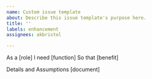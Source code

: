 ```yaml
---
name: Custom issue template
about: Describe this issue template's purpose here.
title: ''
labels: enhancement
assignees: akbristol

---
```


As a [role]
I need [function]
So that [benefit]

Details and Assumptions
[document]
